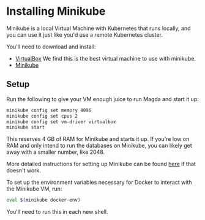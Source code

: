 # Installing Minikube

Minikube is a local Virtual Machine with Kubernetes that runs locally, and you can use it just like you'd use a remote Kubernetes cluster.

You'll need to download and install:

*   [VirtualBox](https://www.virtualbox.org/wiki/Downloads) We find this is the best virtual machine to use with minikube.
*   [Minikube](https://github.com/kubernetes/minikube)

## Setup

Run the following to give your VM enough juice to run Magda and start it up:

```bash
minikube config set memory 4096
minikube config set cpus 2
minikube config set vm-driver virtualbox
minikube start
```

This reserves 4 GB of RAM for Minikube and starts it up. If you're low on RAM and only intend to run the databases on Minikube, you can likely get away with a smaller number, like 2048.

More detailed instructions for setting up Minikube can be found [here](https://github.com/kubernetes/minikube) if that doesn't work.

To set up the environment variables necessary for Docker to interact with the Minikube VM, run:

```bash
eval $(minikube docker-env)
```

You'll need to run this in each new shell.
